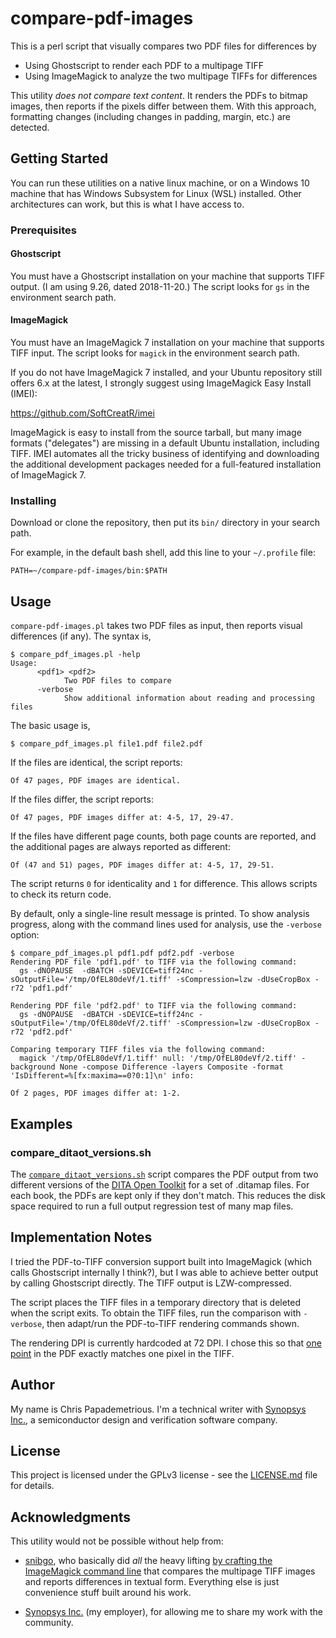 # compare-pdf-images

This is a perl script that visually compares two PDF files for differences by

* Using Ghostscript to render each PDF to a multipage TIFF
* Using ImageMagick to analyze the two multipage TIFFs for differences

This utility _does not compare text content_. It renders the PDFs to bitmap images, then reports if the pixels differ between them. With this approach, formatting changes (including changes in padding, margin, etc.) are detected.

## Getting Started

You can run these utilities on a native linux machine, or on a Windows 10 machine that has Windows Subsystem for Linux (WSL) installed. Other architectures can work, but this is what I have access to.

### Prerequisites

#### Ghostscript

You must have a Ghostscript installation on your machine that supports TIFF output.
(I am using 9.26, dated 2018-11-20.)
The script looks for `gs` in the environment search path.

#### ImageMagick

You must have an ImageMagick 7 installation on your machine that supports TIFF input.
The script looks for `magick` in the environment search path.

If you do not have ImageMagick 7 installed, and your Ubuntu repository still offers
6.x at the latest, I strongly suggest using ImageMagick Easy Install (IMEI):

https://github.com/SoftCreatR/imei

ImageMagick is easy to install from the source tarball, but many image formats
("delegates") are missing in a default Ubuntu installation, including TIFF. IMEI
automates all the tricky business of identifying and downloading the additional
development packages needed for a full-featured installation of ImageMagick 7.

### Installing

Download or clone the repository, then put its `bin/` directory in your search path.

For example, in the default bash shell, add this line to your `~/.profile` file:

```
PATH=~/compare-pdf-images/bin:$PATH
```

## Usage

`compare-pdf-images.pl` takes two PDF files as input, then reports visual differences (if any). The syntax is,

```
$ compare_pdf_images.pl -help
Usage:
      <pdf1> <pdf2>
            Two PDF files to compare
      -verbose
            Show additional information about reading and processing files
```

The basic usage is,

`$ compare_pdf_images.pl file1.pdf file2.pdf`

If the files are identical, the script reports:

`Of 47 pages, PDF images are identical.`

If the files differ, the script reports:

`Of 47 pages, PDF images differ at: 4-5, 17, 29-47.`

If the files have different page counts, both page counts are reported, and the additional pages are always reported as different:

`Of (47 and 51) pages, PDF images differ at: 4-5, 17, 29-51.`

The script returns `0` for identicality and `1` for difference. This allows scripts to check its return code.

By default, only a single-line result message is printed. To show analysis progress, along with the command lines used for analysis, use the `-verbose` option:

```
$ compare_pdf_images.pl pdf1.pdf pdf2.pdf -verbose
Rendering PDF file 'pdf1.pdf' to TIFF via the following command:
  gs -dNOPAUSE  -dBATCH -sDEVICE=tiff24nc -sOutputFile='/tmp/OfEL80deVf/1.tiff' -sCompression=lzw -dUseCropBox -r72 'pdf1.pdf'

Rendering PDF file 'pdf2.pdf' to TIFF via the following command:
  gs -dNOPAUSE  -dBATCH -sDEVICE=tiff24nc -sOutputFile='/tmp/OfEL80deVf/2.tiff' -sCompression=lzw -dUseCropBox -r72 'pdf2.pdf'

Comparing temporary TIFF files via the following command:
  magick '/tmp/OfEL80deVf/1.tiff' null: '/tmp/OfEL80deVf/2.tiff' -background None -compose Difference -layers Composite -format 'IsDifferent=%[fx:maxima==0?0:1]\n' info:

Of 2 pages, PDF images differ at: 1-2.
```

## Examples

### compare_ditaot_versions.sh

The [`compare_ditaot_versions.sh`](examples/compare_ditaot_versions.sh) script compares the PDF output from two different versions of the [DITA Open Toolkit](https://www.dita-ot.org/) for a set of .ditamap files. For each book, the PDFs are kept only if they don't match. This reduces the disk space required to run a full output regression test of many map files.

## Implementation Notes

I tried the PDF-to-TIFF conversion support built into ImageMagick (which calls Ghostscript internally I think?), but I was able to achieve better output by calling Ghostscript directly. The TIFF output is LZW-compressed.

The script places the TIFF files in a temporary directory that is deleted when the script exits. To obtain the TIFF files, run the comparison with `-verbose`, then adapt/run the PDF-to-TIFF rendering commands shown.

The rendering DPI is currently hardcoded at 72 DPI. I chose this so that [one point](https://en.wikipedia.org/wiki/Point_(typography)) in the PDF exactly matches one pixel in the TIFF.

## Author

My name is Chris Papademetrious. I'm a technical writer with [Synopsys Inc.](https://www.synopsys.com/), a semiconductor design and verification software company.

## License

This project is licensed under the GPLv3 license - see the [LICENSE.md](LICENSE.md) file for details.

## Acknowledgments

This utility would not be possible without help from:

* [snibgo](https://github.com/snibgo), who basically did *all* the heavy lifting [by crafting the ImageMagick command line](https://github.com/ImageMagick/ImageMagick/discussions/3279) that compares the multipage TIFF images and reports differences in textual form. Everything else is just convenience stuff built around his work.

* [Synopsys Inc.](https://www.synopsys.com/) (my employer), for allowing me to share my work with the community.
